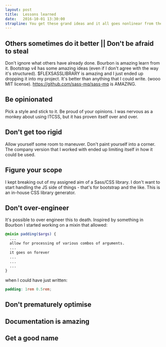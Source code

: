 ```yaml
---
layout: post
title:  Lessons learned
date:   2016-10-01 13:30:00
strapline: You get these grand ideas and it all goes nonlinear from there.
---
```



## Others sometimes do it better || Don't be afraid to steal
Don't ignore what others have already done. Bourbon is amazing learn from it. Bootstrap v4 has some amazing ideas (even if I don't agree with the way it's structured). $FLEXSASSLIBRARY is amazing and I just ended up dropping it into my project. It's better than anything that I could write. (wooo MIT license).
https://github.com/sass-mq/sass-mq is AMAZING.

## Be opinionated
Pick a style and stick to it. Be proud of your opinions. I was nervous as a monkey about using ITCSS, but it has proven itself over and over.

## Don't get too rigid
Allow yourself some room to maneuver. Don't paint yourself into a corner. The company version that I worked with ended up limiting itself in how it could be used.

## Figure your scope
I kept breaking out of my assigned aim of a Sass/CSS library. I don't want to start handling the JS side of things - that's for bootstrap and the like. This is an in-house CSS library generator.

## Don't over-engineer
It's possible to over engineer this to death. Inspired by something in Bourbon I started working on a mixin that allowed:

```scss
@mixin padding($args) {
  ...
  allow for processing of various combos of arguments.
  ...
  it goes on forever
  ...
  ...
  ...
}
```

when I could have just written:

```scss
padding: 1rem 0.5rem;
```

## Don't prematurely optimise

## Documentation is amazing

## Get a good name
